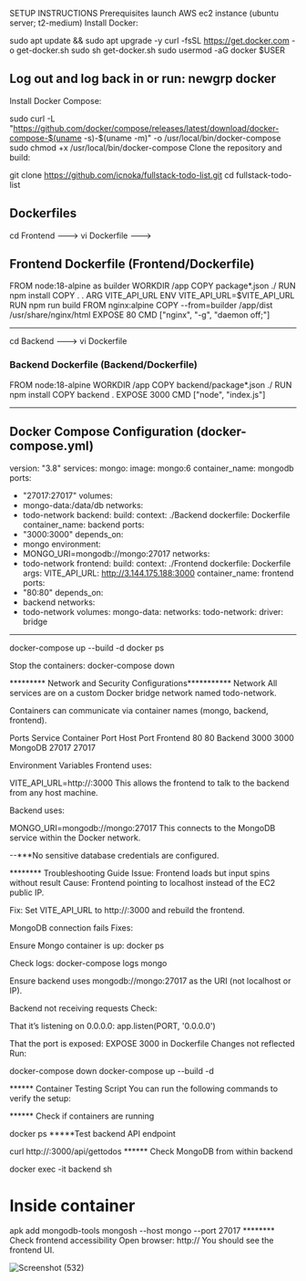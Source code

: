  SETUP INSTRUCTIONS
Prerequisites
launch AWS ec2 instance (ubuntu server; t2-medium)
Install Docker:

sudo apt update && sudo apt upgrade -y
curl -fsSL https://get.docker.com -o get-docker.sh
sudo sh get-docker.sh
sudo usermod -aG docker $USER
 
## Log out and log back in or run: newgrp docker
Install Docker Compose:

sudo curl -L "https://github.com/docker/compose/releases/latest/download/docker-compose-$(uname -s)-$(uname -m)" -o /usr/local/bin/docker-compose
sudo chmod +x /usr/local/bin/docker-compose
Clone the repository and build:

git clone https://github.com/icnoka/fullstack-todo-list.git
cd fullstack-todo-list
## Dockerfiles
cd Frontend ---> vi Dockerfile --->
## Frontend Dockerfile (Frontend/Dockerfile)
FROM node:18-alpine as builder
WORKDIR /app
COPY package*.json ./
RUN npm install
COPY . .
ARG VITE_API_URL
ENV VITE_API_URL=$VITE_API_URL
RUN npm run build
FROM nginx:alpine
COPY --from=builder /app/dist /usr/share/nginx/html
EXPOSE 80
CMD ["nginx", "-g", "daemon off;"]
***********************************************************************************************************************
cd Backend  ---> vi Dockerfile
### Backend Dockerfile (Backend/Dockerfile)
FROM node:18-alpine
WORKDIR /app
COPY backend/package*.json ./
RUN npm install
COPY backend .
EXPOSE 3000
CMD ["node", "index.js"]

***************************************************************************************************************
## Docker Compose Configuration (docker-compose.yml)
version: "3.8"
services:
 mongo:
 image: mongo:6
 container_name: mongodb
 ports:
 - "27017:27017"
 volumes:
 - mongo-data:/data/db
 networks:
 - todo-network
 backend:
 build:
 context: ./Backend
 dockerfile: Dockerfile
 container_name: backend
 ports:
 - "3000:3000"
 depends_on:
 - mongo
 environment:
 - MONGO_URI=mongodb://mongo:27017
 networks:
 - todo-network
 frontend:
 build:
 context: ./Frontend
 dockerfile: Dockerfile
 args:
 VITE_API_URL: http://3.144.175.188:3000
 container_name: frontend
 ports:
 - "80:80"
 depends_on:
 - backend
 networks:
 - todo-network
volumes:
 mongo-data:
networks:
 todo-network:
 driver: bridge
*******************************************************************************************************************************
docker-compose up --build -d
docker ps

Stop the containers:
docker-compose down

********* Network and Security Configurations***********
Network
All services are on a custom Docker bridge network named todo-network.

Containers can communicate via container names (mongo, backend, frontend).

Ports
Service	Container Port	Host Port
Frontend	80	80
Backend	3000	3000
MongoDB	27017	27017

Environment Variables
Frontend uses:


VITE_API_URL=http://<ec2-ip>:3000
This allows the frontend to talk to the backend from any host machine.

Backend uses:

MONGO_URI=mongodb://mongo:27017
This connects to the MongoDB service within the Docker network.

--***No sensitive database credentials are configured. 

******** Troubleshooting Guide
 Issue: Frontend loads but input spins without result
Cause: Frontend  pointing to localhost instead of the EC2 public IP.

Fix: Set VITE_API_URL to http://<EC2-IP>:3000 and rebuild the frontend.

MongoDB connection fails
Fixes:

Ensure Mongo container is up: docker ps

Check logs: docker-compose logs mongo

Ensure backend uses mongodb://mongo:27017 as the URI (not localhost or IP).

 Backend not receiving requests
Check:

That it’s listening on 0.0.0.0: app.listen(PORT, '0.0.0.0')

That the port is exposed: EXPOSE 3000 in Dockerfile
Changes not reflected
Run:

docker-compose down
docker-compose up --build -d

****** Container Testing Script
You can run the following commands to verify the setup:

****** Check if containers are running

docker ps
*****Test backend API endpoint

curl http://<EC2-IP>:3000/api/gettodos
****** Check MongoDB from within backend

docker exec -it backend sh

# Inside container
apk add mongodb-tools
mongosh --host mongo --port 27017
******** Check frontend accessibility
Open browser:
http://<EC2-IP>
You should see the frontend UI.

![Screenshot (532)](https://github.com/user-attachments/assets/b315df20-b7d4-46af-8d91-92089bfd6bf3)

